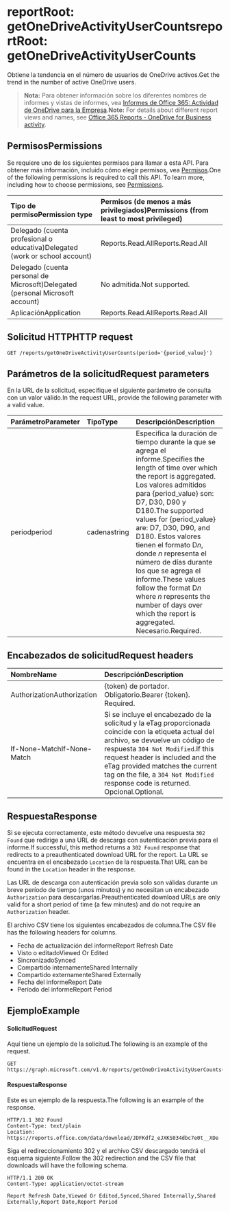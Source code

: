 # <a name="reportroot-getonedriveactivityusercounts"></a><span data-ttu-id="40ae3-101">reportRoot: getOneDriveActivityUserCounts</span><span class="sxs-lookup"><span data-stu-id="40ae3-101">reportRoot: getOneDriveActivityUserCounts</span></span>

<span data-ttu-id="40ae3-102">Obtiene la tendencia en el número de usuarios de OneDrive activos.</span><span class="sxs-lookup"><span data-stu-id="40ae3-102">Get the trend in the number of active OneDrive users.</span></span>

> <span data-ttu-id="40ae3-103">**Nota:** Para obtener información sobre los diferentes nombres de informes y vistas de informes, vea [Informes de Office 365: Actividad de OneDrive para la Empresa](https://support.office.com/client/OneDrive-for-Business-user-activity-8bbe4bf8-221b-46d6-99a5-2fb3c8ef9353).</span><span class="sxs-lookup"><span data-stu-id="40ae3-103">**Note:** For details about different report views and names, see [Office 365 Reports - OneDrive for Business activity](https://support.office.com/client/OneDrive-for-Business-user-activity-8bbe4bf8-221b-46d6-99a5-2fb3c8ef9353).</span></span>

## <a name="permissions"></a><span data-ttu-id="40ae3-104">Permisos</span><span class="sxs-lookup"><span data-stu-id="40ae3-104">Permissions</span></span>

<span data-ttu-id="40ae3-p101">Se requiere uno de los siguientes permisos para llamar a esta API. Para obtener más información, incluido cómo elegir permisos, vea [Permisos](../../../concepts/permissions_reference.md).</span><span class="sxs-lookup"><span data-stu-id="40ae3-p101">One of the following permissions is required to call this API. To learn more, including how to choose permissions, see [Permissions](../../../concepts/permissions_reference.md).</span></span>

| <span data-ttu-id="40ae3-107">Tipo de permiso</span><span class="sxs-lookup"><span data-stu-id="40ae3-107">Permission type</span></span>                        | <span data-ttu-id="40ae3-108">Permisos (de menos a más privilegiados)</span><span class="sxs-lookup"><span data-stu-id="40ae3-108">Permissions (from least to most privileged)</span></span> |
| :------------------------------------- | :--------------------------------------- |
| <span data-ttu-id="40ae3-109">Delegado (cuenta profesional o educativa)</span><span class="sxs-lookup"><span data-stu-id="40ae3-109">Delegated (work or school account)</span></span>     | <span data-ttu-id="40ae3-110">Reports.Read.All</span><span class="sxs-lookup"><span data-stu-id="40ae3-110">Reports.Read.All</span></span>                         |
| <span data-ttu-id="40ae3-111">Delegado (cuenta personal de Microsoft)</span><span class="sxs-lookup"><span data-stu-id="40ae3-111">Delegated (personal Microsoft account)</span></span> | <span data-ttu-id="40ae3-112">No admitida.</span><span class="sxs-lookup"><span data-stu-id="40ae3-112">Not supported.</span></span>                           |
| <span data-ttu-id="40ae3-113">Aplicación</span><span class="sxs-lookup"><span data-stu-id="40ae3-113">Application</span></span>                            | <span data-ttu-id="40ae3-114">Reports.Read.All</span><span class="sxs-lookup"><span data-stu-id="40ae3-114">Reports.Read.All</span></span>                         |

## <a name="http-request"></a><span data-ttu-id="40ae3-115">Solicitud HTTP</span><span class="sxs-lookup"><span data-stu-id="40ae3-115">HTTP request</span></span>

<!-- { "blockType": "ignored" } --> 

```http
GET /reports/getOneDriveActivityUserCounts(period='{period_value}')
```

## <a name="request-parameters"></a><span data-ttu-id="40ae3-116">Parámetros de la solicitud</span><span class="sxs-lookup"><span data-stu-id="40ae3-116">Request parameters</span></span>

<span data-ttu-id="40ae3-117">En la URL de la solicitud, especifique el siguiente parámetro de consulta con un valor válido.</span><span class="sxs-lookup"><span data-stu-id="40ae3-117">In the request URL, provide the following parameter with a valid value.</span></span>

| <span data-ttu-id="40ae3-118">Parámetro</span><span class="sxs-lookup"><span data-stu-id="40ae3-118">Parameter</span></span> | <span data-ttu-id="40ae3-119">Tipo</span><span class="sxs-lookup"><span data-stu-id="40ae3-119">Type</span></span>   | <span data-ttu-id="40ae3-120">Descripción</span><span class="sxs-lookup"><span data-stu-id="40ae3-120">Description</span></span>                              |
| :-------- | :----- | :--------------------------------------- |
| <span data-ttu-id="40ae3-121">period</span><span class="sxs-lookup"><span data-stu-id="40ae3-121">period</span></span>    | <span data-ttu-id="40ae3-122">cadena</span><span class="sxs-lookup"><span data-stu-id="40ae3-122">string</span></span> | <span data-ttu-id="40ae3-123">Especifica la duración de tiempo durante la que se agrega el informe.</span><span class="sxs-lookup"><span data-stu-id="40ae3-123">Specifies the length of time over which the report is aggregated.</span></span> <span data-ttu-id="40ae3-124">Los valores admitidos para {period_value} son: D7, D30, D90 y D180.</span><span class="sxs-lookup"><span data-stu-id="40ae3-124">The supported values for {period_value} are: D7, D30, D90, and D180.</span></span> <span data-ttu-id="40ae3-125">Estos valores tienen el formato D*n*, donde *n* representa el número de días durante los que se agrega el informe.</span><span class="sxs-lookup"><span data-stu-id="40ae3-125">These values follow the format D*n* where *n* represents the number of days over which the report is aggregated.</span></span> <span data-ttu-id="40ae3-126">Necesario.</span><span class="sxs-lookup"><span data-stu-id="40ae3-126">Required.</span></span> |

## <a name="request-headers"></a><span data-ttu-id="40ae3-127">Encabezados de solicitud</span><span class="sxs-lookup"><span data-stu-id="40ae3-127">Request headers</span></span>

| <span data-ttu-id="40ae3-128">Nombre</span><span class="sxs-lookup"><span data-stu-id="40ae3-128">Name</span></span>          | <span data-ttu-id="40ae3-129">Descripción</span><span class="sxs-lookup"><span data-stu-id="40ae3-129">Description</span></span>                              |
| :------------ | :--------------------------------------- |
| <span data-ttu-id="40ae3-130">Authorization</span><span class="sxs-lookup"><span data-stu-id="40ae3-130">Authorization</span></span> | <span data-ttu-id="40ae3-p103">{token} de portador. Obligatorio.</span><span class="sxs-lookup"><span data-stu-id="40ae3-p103">Bearer {token}. Required.</span></span>                |
| <span data-ttu-id="40ae3-133">If-None-Match</span><span class="sxs-lookup"><span data-stu-id="40ae3-133">If-None-Match</span></span> | <span data-ttu-id="40ae3-134">Si se incluye el encabezado de la solicitud y la eTag proporcionada coincide con la etiqueta actual del archivo, se devuelve un código de respuesta `304 Not Modified`.</span><span class="sxs-lookup"><span data-stu-id="40ae3-134">If this request header is included and the eTag provided matches the current tag on the file, a `304 Not Modified` response code is returned.</span></span> <span data-ttu-id="40ae3-135">Opcional.</span><span class="sxs-lookup"><span data-stu-id="40ae3-135">Optional.</span></span> |

## <a name="response"></a><span data-ttu-id="40ae3-136">Respuesta</span><span class="sxs-lookup"><span data-stu-id="40ae3-136">Response</span></span>

<span data-ttu-id="40ae3-137">Si se ejecuta correctamente, este método devuelve una respuesta `302 Found` que redirige a una URL de descarga con autenticación previa para el informe.</span><span class="sxs-lookup"><span data-stu-id="40ae3-137">If successful, this method returns a `302 Found` response that redirects to a preauthenticated download URL for the report.</span></span> <span data-ttu-id="40ae3-138">La URL se encuentra en el encabezado `Location` de la respuesta.</span><span class="sxs-lookup"><span data-stu-id="40ae3-138">That URL can be found in the `Location` header in the response.</span></span>

<span data-ttu-id="40ae3-139">Las URL de descarga con autenticación previa solo son válidas durante un breve período de tiempo (unos minutos) y no necesitan un encabezado `Authorization` para descargarlas.</span><span class="sxs-lookup"><span data-stu-id="40ae3-139">Preauthenticated download URLs are only valid for a short period of time (a few minutes) and do not require an `Authorization` header.</span></span>

<span data-ttu-id="40ae3-140">El archivo CSV tiene los siguientes encabezados de columna.</span><span class="sxs-lookup"><span data-stu-id="40ae3-140">The CSV file has the following headers for columns.</span></span>

- <span data-ttu-id="40ae3-141">Fecha de actualización del informe</span><span class="sxs-lookup"><span data-stu-id="40ae3-141">Report Refresh Date</span></span>
- <span data-ttu-id="40ae3-142">Visto o editado</span><span class="sxs-lookup"><span data-stu-id="40ae3-142">Viewed Or Edited</span></span>
- <span data-ttu-id="40ae3-143">Sincronizado</span><span class="sxs-lookup"><span data-stu-id="40ae3-143">Synced</span></span>
- <span data-ttu-id="40ae3-144">Compartido internamente</span><span class="sxs-lookup"><span data-stu-id="40ae3-144">Shared Internally</span></span>
- <span data-ttu-id="40ae3-145">Compartido externamente</span><span class="sxs-lookup"><span data-stu-id="40ae3-145">Shared Externally</span></span>
- <span data-ttu-id="40ae3-146">Fecha del informe</span><span class="sxs-lookup"><span data-stu-id="40ae3-146">Report Date</span></span>
- <span data-ttu-id="40ae3-147">Período del informe</span><span class="sxs-lookup"><span data-stu-id="40ae3-147">Report Period</span></span>

## <a name="example"></a><span data-ttu-id="40ae3-148">Ejemplo</span><span class="sxs-lookup"><span data-stu-id="40ae3-148">Example</span></span>

#### <a name="request"></a><span data-ttu-id="40ae3-149">Solicitud</span><span class="sxs-lookup"><span data-stu-id="40ae3-149">Request</span></span>

<span data-ttu-id="40ae3-150">Aquí tiene un ejemplo de la solicitud.</span><span class="sxs-lookup"><span data-stu-id="40ae3-150">The following is an example of the request.</span></span>

<!--{
  "blockType": "request",
  "isComposable": true,
  "name": "reportroot_getonedriveactivityusercounts"
}-->

```http
GET https://graph.microsoft.com/v1.0/reports/getOneDriveActivityUserCounts(period='D7')
```

#### <a name="response"></a><span data-ttu-id="40ae3-151">Respuesta</span><span class="sxs-lookup"><span data-stu-id="40ae3-151">Response</span></span>

<span data-ttu-id="40ae3-152">Este es un ejemplo de la respuesta.</span><span class="sxs-lookup"><span data-stu-id="40ae3-152">The following is an example of the response.</span></span>

<!-- {
  "blockType": "response",
  "truncated": true,
  "@odata.type": "microsoft.graph.report"
} -->

```http
HTTP/1.1 302 Found
Content-Type: text/plain
Location: https://reports.office.com/data/download/JDFKdf2_eJXKS034dbc7e0t__XDe
```

<span data-ttu-id="40ae3-153">Siga el redireccionamiento 302 y el archivo CSV descargado tendrá el esquema siguiente.</span><span class="sxs-lookup"><span data-stu-id="40ae3-153">Follow the 302 redirection and the CSV file that downloads will have the following schema.</span></span>

<!-- { "blockType": "ignored" } --> 

```http
HTTP/1.1 200 OK
Content-Type: application/octet-stream

Report Refresh Date,Viewed Or Edited,Synced,Shared Internally,Shared Externally,Report Date,Report Period
```
